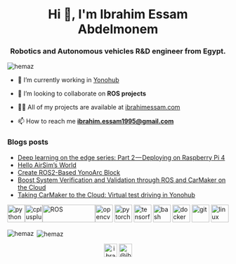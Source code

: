 <h1 align="center">Hi 👋, I'm Ibrahim Essam Abdelmonem</h1>
<h3 align="center">Robotics and Autonomous vehicles R&D engineer from Egypt.</h3>

<p align="left"> <img src="https://komarev.com/ghpvc/?username=hemaz" alt="hemaz" /> </p>

- 🔭 I’m currently working in [Yonohub](Yonohub.com)

- 👯 I’m looking to collaborate on **ROS projects**

- 👨‍💻 All of my projects are available at [ibrahimessam.com](https://ibrahimessam.com)

- 📫 How to reach me **ibrahim.essam1995@gmail.com**

### Blogs posts
<!-- BLOG-POST-LIST:START -->
- [Deep learning on the edge series: Part 2 — Deploying on Raspberry Pi 4](https://medium.com/yonohub/deep-learning-on-the-edge-series-part-2-deploying-on-raspberry-pi-4-48ddda0a2932?source=rss-46833f23c049------2)
- [Hello AirSim’s World](https://medium.com/yonohub/hello-airsims-world-866a3c29db41?source=rss-46833f23c049------2)
- [Create ROS2-Based YonoArc Block](https://medium.com/yonohub/create-ros2-based-yonoarc-block-b0671e25fb71?source=rss-46833f23c049------2)
- [Boost System Verification and Validation through ROS and CarMaker on the Cloud](https://medium.com/yonohub/boost-system-verification-and-validation-through-ros-and-carmaker-on-the-cloud-131ff6fa611e?source=rss-46833f23c049------2)
- [Taking CarMaker to the Cloud: Virtual test driving in Yonohub](https://medium.com/yonohub/taking-carmaker-to-the-cloud-virtual-test-driving-in-yonoarc-b96538acc5ab?source=rss-46833f23c049------2)
<!-- BLOG-POST-LIST:END -->

<p align="left">  <img src="https://devicons.github.io/devicon/devicon.git/icons/python/python-original.svg" alt="python" width="40" height="40"/><img src="https://devicons.github.io/devicon/devicon.git/icons/cplusplus/cplusplus-original.svg" alt="cplusplus" width="40" height="40"/><img src="https://upload.wikimedia.org/wikipedia/commons/b/bb/Ros_logo.svg" alt="ROS" width="120" height="40"/><img src="https://www.vectorlogo.zone/logos/opencv/opencv-icon.svg" alt="opencv" width="40" height="40"/> <img src="https://www.vectorlogo.zone/logos/pytorch/pytorch-icon.svg" alt="pytorch" width="40" height="40"/> <img src="https://www.vectorlogo.zone/logos/tensorflow/tensorflow-icon.svg" alt="tensorflow" width="40" height="40"/>
<img src="https://www.vectorlogo.zone/logos/gnu_bash/gnu_bash-icon.svg" alt="bash" width="40" height="40"/> <img src="https://devicons.github.io/devicon/devicon.git/icons/docker/docker-original-wordmark.svg" alt="docker" width="40" height="40"/> <img src="https://www.vectorlogo.zone/logos/git-scm/git-scm-icon.svg" alt="git" width="40" height="40"/> <img src="https://devicons.github.io/devicon/devicon.git/icons/linux/linux-original.svg" alt="linux" width="40" height="40"/> </p><p><img align="left" src="https://github-readme-stats.vercel.app/api/top-langs/?username=hemaz&layout=compact&hide=html" alt="hemaz" /></p>

<p>&nbsp;<img align="center" src="https://github-readme-stats.vercel.app/api?username=hemaz&show_icons=true" alt="hemaz" /></p>

<p align="center">
<a href="https://linkedin.com/in/ibrahimessam" target="blank"><img align="center" src="https://cdn.jsdelivr.net/npm/simple-icons@3.0.1/icons/linkedin.svg" alt="ibrahimessam" height="30" width="30" /></a>
<a href="https://medium.com/@ibrahimessam" target="blank"><img align="center" src="https://cdn.jsdelivr.net/npm/simple-icons@3.0.1/icons/medium.svg" alt="@ibrahimessam" height="30" width="30" /></a>
</p>
